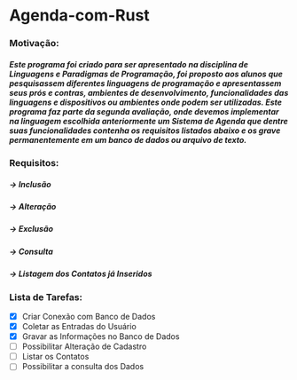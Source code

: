 # Agenda-com-Rust
### Motivação:
##### Este programa foi criado para ser apresentado na disciplina de _Linguagens e Paradigmas de Programação_, foi proposto aos alunos que pesquisassem diferentes linguagens de programação e apresentassem seus prós e contras, ambientes de desenvolvimento, funcionalidades das linguagens e dispositivos ou ambientes onde podem ser utilizadas. Este programa faz parte da segunda avaliação, onde devemos implementar na linguagem escolhida anteriormente um Sistema de Agenda que dentre suas funcionalidades contenha os requisitos listados abaixo e os grave permanentemente em um banco de dados ou arquivo de texto.

### Requisitos:
##### -> Inclusão
##### -> Alteração
##### -> Exclusão
##### -> Consulta
##### -> Listagem dos Contatos já Inseridos

### Lista de Tarefas:
- [x] Criar Conexão com Banco de Dados
- [x] Coletar as Entradas do Usuário
- [x] Gravar as Informações no Banco de Dados
- [ ]  Possibilitar Alteração de Cadastro
- [ ] Listar os Contatos
- [ ] Possibilitar a consulta dos Dados
